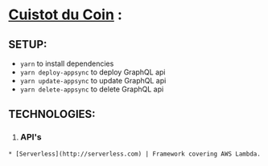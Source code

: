 # [Cuistot du Coin](https://www.cuistotducoin.com) :
  
## SETUP:
  - `yarn` to install dependencies
  - `yarn deploy-appsync` to deploy GraphQL api
  - `yarn update-appsync` to update GraphQL api
  - `yarn delete-appsync` to delete GraphQL api
 
 ## TECHNOLOGIES:
  1. ### API's
    * [Serverless](http://serverless.com) | Framework covering AWS Lambda.
